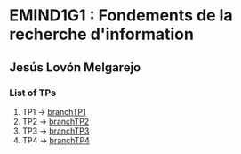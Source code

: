 # EMIND1G1 : Fondements de la recherche d'information

## Jesús Lovón Melgarejo

### List of TPs

1. TP1 -> [branchTP1]()
2. TP2 -> [branchTP2]()
3. TP3 -> [branchTP3]()
4. TP4 -> [branchTP4]()
